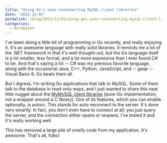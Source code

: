 ```yaml
---
title: "Using Go's auto-reconnecting MySQL client libraries"
date: "2012-11-01"
permalink: /blog/2012/11/01/using-gos-auto-reconnecting-mysql-client-libraries/
categories:
  - Databases
---
```

I've been doing a little bit of programming in Go recently, and really enjoying it. It's an awesome language with really solid libraries. It reminds me a lot of the .NET framework in that it's well-thought-out, but the Go language itself is a lot smaller, less formal, and a lot more expressive than I ever found C# to be. And that's saying a lot -- C# was my previous favorite language, along with the occasional Java, C++, Python, JavaScript, and -- gasp -- Visual Basic 6. Go beats them all.

But I digress. I'm writing Go applications that talk to MySQL. Some of them talk to the database in read-only ways, and I just wanted to share this neat little nugget about the [MyMySQL client libraries][1] (pure-Go implementation; not a wrapper around a C library). One of its features, which you can enable optionally, is autorc. This stands for auto-reconnect to the server. It's done very smartly. In fact, you don't even have to connect at all; you just query the server, and the connection either opens or reopens. I've tested it and it's really working well.

This has removed a large pile of smelly code from my application. It's awesome. That's all, folks!

 [1]: https://github.com/ziutek/mymysql
